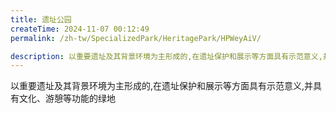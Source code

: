 ```yaml
---
title: 遗址公园
createTime: 2024-11-07 00:12:49
permalink: /zh-tw/SpecializedPark/HeritagePark/HPWeyAiV/

description: 以重要遗址及其背景环境为主形成的,在遗址保护和展示等方面具有示范意义,并具有文化、游憩等功能的绿地
---
```


以重要遗址及其背景环境为主形成的,在遗址保护和展示等方面具有示范意义,并具有文化、游憩等功能的绿地